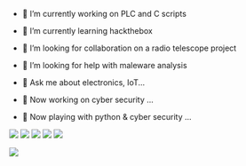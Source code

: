 

- 🔭 I’m currently working on PLC and C scripts
- 🌱 I’m currently learning hackthebox
- 👯 I’m looking for collaboration on a radio telescope project
- 🤔 I’m looking for help with maleware analysis
- 💬 Ask me about electronics, IoT...

- 🔭 Now working on cyber security ...
- 🌱 Now playing with python & cyber security ...



[![](https://img.shields.io/badge/OS-kali%20Linux-33aadd?style=flat-square&logo=kali-linux&logoColor=ffffff)](https://simpleicons.org/?q=windows/windows.svg)
[![](https://img.shields.io/badge/iOS-iphone-292e33?style=flat-square&logo=apple&logoColor=ffffff)](https://simpleicons.org/icons/ios.svg)
![](https://visitor-badge.glitch.me/badge?page_id=mendax0110.readme)
![](https://aleen42.github.io/badges/src/stackoverflow.svg)
![](https://aleen42.github.io/badges/src/stackexchange.svg)

![](https://github-readme-stats.vercel.app/api?username=mendax0110&show_icons=true&count_private=true&hide=prs&theme=dark)
